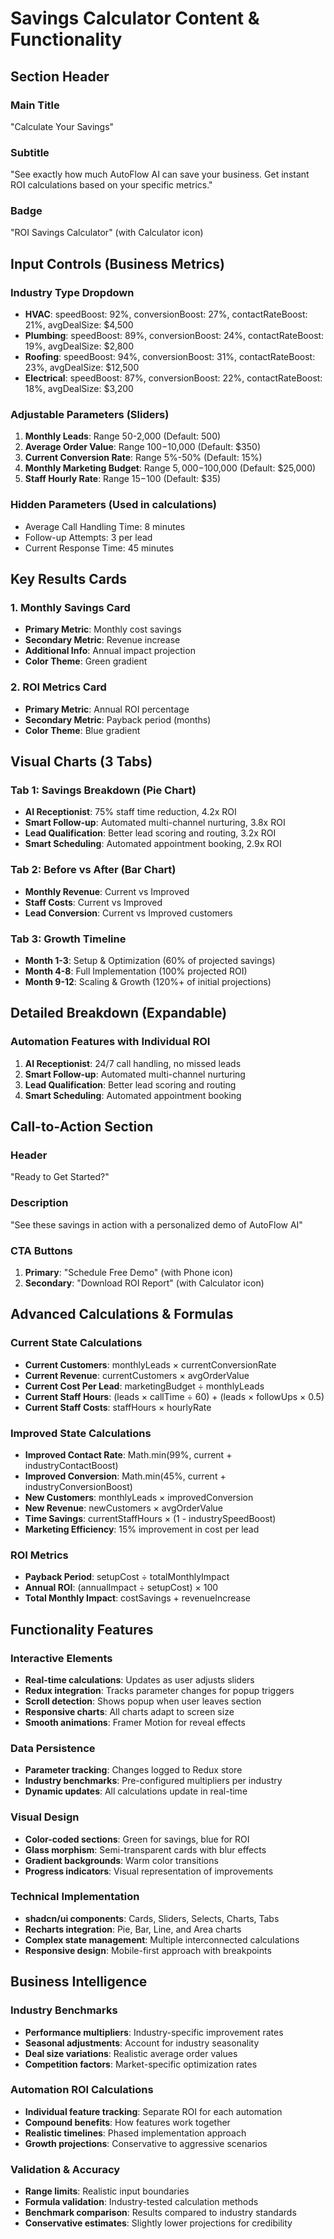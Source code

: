 # Savings Calculator Content & Functionality

## Section Header

### Main Title
"Calculate Your Savings"

### Subtitle  
"See exactly how much AutoFlow AI can save your business. Get instant ROI calculations based on your specific metrics."

### Badge
"ROI Savings Calculator" (with Calculator icon)

## Input Controls (Business Metrics)

### Industry Type Dropdown
- **HVAC**: speedBoost: 92%, conversionBoost: 27%, contactRateBoost: 21%, avgDealSize: $4,500
- **Plumbing**: speedBoost: 89%, conversionBoost: 24%, contactRateBoost: 19%, avgDealSize: $2,800  
- **Roofing**: speedBoost: 94%, conversionBoost: 31%, contactRateBoost: 23%, avgDealSize: $12,500
- **Electrical**: speedBoost: 87%, conversionBoost: 22%, contactRateBoost: 18%, avgDealSize: $3,200

### Adjustable Parameters (Sliders)
1. **Monthly Leads**: Range 50-2,000 (Default: 500)
2. **Average Order Value**: Range $100-$10,000 (Default: $350)
3. **Current Conversion Rate**: Range 5%-50% (Default: 15%)
4. **Monthly Marketing Budget**: Range $5,000-$100,000 (Default: $25,000)
5. **Staff Hourly Rate**: Range $15-$100 (Default: $35)

### Hidden Parameters (Used in calculations)
- Average Call Handling Time: 8 minutes
- Follow-up Attempts: 3 per lead
- Current Response Time: 45 minutes

## Key Results Cards

### 1. Monthly Savings Card
- **Primary Metric**: Monthly cost savings
- **Secondary Metric**: Revenue increase
- **Additional Info**: Annual impact projection
- **Color Theme**: Green gradient

### 2. ROI Metrics Card  
- **Primary Metric**: Annual ROI percentage
- **Secondary Metric**: Payback period (months)
- **Color Theme**: Blue gradient

## Visual Charts (3 Tabs)

### Tab 1: Savings Breakdown (Pie Chart)
- **AI Receptionist**: 75% staff time reduction, 4.2x ROI
- **Smart Follow-up**: Automated multi-channel nurturing, 3.8x ROI
- **Lead Qualification**: Better lead scoring and routing, 3.2x ROI
- **Smart Scheduling**: Automated appointment booking, 2.9x ROI

### Tab 2: Before vs After (Bar Chart)
- **Monthly Revenue**: Current vs Improved
- **Staff Costs**: Current vs Improved  
- **Lead Conversion**: Current vs Improved customers

### Tab 3: Growth Timeline
- **Month 1-3**: Setup & Optimization (60% of projected savings)
- **Month 4-8**: Full Implementation (100% projected ROI)
- **Month 9-12**: Scaling & Growth (120%+ of initial projections)

## Detailed Breakdown (Expandable)

### Automation Features with Individual ROI
1. **AI Receptionist**: 24/7 call handling, no missed leads
2. **Smart Follow-up**: Automated multi-channel nurturing
3. **Lead Qualification**: Better lead scoring and routing
4. **Smart Scheduling**: Automated appointment booking

## Call-to-Action Section

### Header
"Ready to Get Started?"

### Description
"See these savings in action with a personalized demo of AutoFlow AI"

### CTA Buttons
1. **Primary**: "Schedule Free Demo" (with Phone icon)
2. **Secondary**: "Download ROI Report" (with Calculator icon)

## Advanced Calculations & Formulas

### Current State Calculations
- **Current Customers**: monthlyLeads × currentConversionRate
- **Current Revenue**: currentCustomers × avgOrderValue
- **Current Cost Per Lead**: marketingBudget ÷ monthlyLeads
- **Current Staff Hours**: (leads × callTime ÷ 60) + (leads × followUps × 0.5)
- **Current Staff Costs**: staffHours × hourlyRate

### Improved State Calculations
- **Improved Contact Rate**: Math.min(99%, current + industryContactBoost)
- **Improved Conversion**: Math.min(45%, current + industryConversionBoost)
- **New Customers**: monthlyLeads × improvedConversion
- **New Revenue**: newCustomers × avgOrderValue
- **Time Savings**: currentStaffHours × (1 - industrySpeedBoost)
- **Marketing Efficiency**: 15% improvement in cost per lead

### ROI Metrics
- **Payback Period**: setupCost ÷ totalMonthlyImpact
- **Annual ROI**: (annualImpact ÷ setupCost) × 100
- **Total Monthly Impact**: costSavings + revenueIncrease

## Functionality Features

### Interactive Elements
- **Real-time calculations**: Updates as user adjusts sliders
- **Redux integration**: Tracks parameter changes for popup triggers
- **Scroll detection**: Shows popup when user leaves section
- **Responsive charts**: All charts adapt to screen size
- **Smooth animations**: Framer Motion for reveal effects

### Data Persistence
- **Parameter tracking**: Changes logged to Redux store
- **Industry benchmarks**: Pre-configured multipliers per industry
- **Dynamic updates**: All calculations update in real-time

### Visual Design
- **Color-coded sections**: Green for savings, blue for ROI
- **Glass morphism**: Semi-transparent cards with blur effects
- **Gradient backgrounds**: Warm color transitions
- **Progress indicators**: Visual representation of improvements

### Technical Implementation
- **shadcn/ui components**: Cards, Sliders, Selects, Charts, Tabs
- **Recharts integration**: Pie, Bar, Line, and Area charts
- **Complex state management**: Multiple interconnected calculations
- **Responsive design**: Mobile-first approach with breakpoints

## Business Intelligence

### Industry Benchmarks
- **Performance multipliers**: Industry-specific improvement rates
- **Seasonal adjustments**: Account for industry seasonality
- **Deal size variations**: Realistic average order values
- **Competition factors**: Market-specific optimization rates

### Automation ROI Calculations
- **Individual feature tracking**: Separate ROI for each automation
- **Compound benefits**: How features work together
- **Realistic timelines**: Phased implementation approach
- **Growth projections**: Conservative to aggressive scenarios

### Validation & Accuracy
- **Range limits**: Realistic input boundaries
- **Formula validation**: Industry-tested calculation methods
- **Benchmark comparison**: Results compared to industry standards
- **Conservative estimates**: Slightly lower projections for credibility